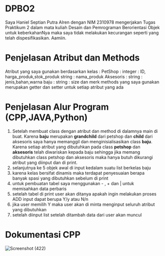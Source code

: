 # DPBO2
Saya Haniel Septian Putra Alren dengan NIM 2310978 mengerjakan Tugas Praktikum 2 dalam mata kuliah Desain dan Pemrograman Berorientasi Objek untuk keberkahanNya maka saya tidak melakukan kecurangan seperti yang telah dispesifikasikan. Aamiin.
# Penjelasan Atribut dan Methods
Atribut yang saya gunakan berdasarkan kelas :
PetShop :
integer : ID, harga_produk,stok_produk
string : nama_produk
Aksesoris :
string : jenis,bahan,warna
baju :
string : size dan merk
methods yang saya gunakan merupakan getter dan setter untuk setiap atribut yang ada
# Penjelasan Alur Program (CPP,JAVA,Python)
1. Setelah membuat class dengan atribut dan method di dalamnya main di buat.
Karena **baju** merupakan **grandchild** dari petshop dan **child** dari aksesoris saya hanya memanggil dan menginisialisasikan class **baju**.
Karena setiap atribut yang dibutuhkan pada class **petshop** dan **aksesoris** telah diwariskan kepada baju sehingga jika memang dibutuhkan class petshop dan aksesoris maka hanya butuh dikurangi atribut yang diinput dan di print.
2. selanjutnya ke 5 objek awal di input kedalam suatu list berkelas baju
3. karena kelas bersifat dinamis maka terdapat penyesuaian berapa banyak spasi yang dibutuhkan sebelum di print
4. untuk pembuatan tabel saya menggunakan - , + dan | untuk memisahkan data perbaris
5. setelah tabel di print user akan ditanya apakah ingin melakukan proses ADD input dapat berupa Y/y atau N/n
6. jika user memilih Y maka user akan di minta menginput seluruh atribut yang dibutuhkan
7. setelah diinput list setelah ditambah data dari user akan muncul
# Dokumentasi CPP
![Screenshot (422)](https://github.com/user-attachments/assets/079f2b37-2c52-4838-93c4-b23dd158635f)
